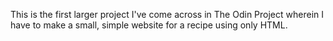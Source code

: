 This is the first larger project I've come across in The Odin Project wherein I have to make a small, simple website for a recipe using only HTML.